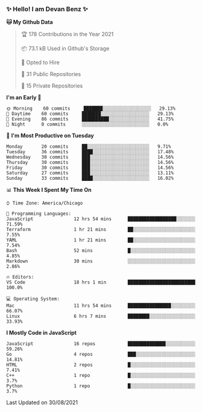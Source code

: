 ### ✨ Hello! I am Devan Benz ✨

<!--START_SECTION:waka-->
**🐱 My Github Data** 

> 🏆 178 Contributions in the Year 2021
 > 
> 📦 73.1 kB Used in Github's Storage 
 > 
> 💼 Opted to Hire
 > 
> 📜 31 Public Repositories 
 > 
> 🔑 15 Private Repositories  
 > 
**I'm an Early 🐤** 

```text
🌞 Morning    60 commits     ███████░░░░░░░░░░░░░░░░░░   29.13% 
🌆 Daytime    60 commits     ███████░░░░░░░░░░░░░░░░░░   29.13% 
🌃 Evening    86 commits     ██████████░░░░░░░░░░░░░░░   41.75% 
🌙 Night      0 commits      ░░░░░░░░░░░░░░░░░░░░░░░░░   0.0%

```
📅 **I'm Most Productive on Tuesday** 

```text
Monday       20 commits     ██░░░░░░░░░░░░░░░░░░░░░░░   9.71% 
Tuesday      36 commits     ████░░░░░░░░░░░░░░░░░░░░░   17.48% 
Wednesday    30 commits     ███░░░░░░░░░░░░░░░░░░░░░░   14.56% 
Thursday     30 commits     ███░░░░░░░░░░░░░░░░░░░░░░   14.56% 
Friday       30 commits     ███░░░░░░░░░░░░░░░░░░░░░░   14.56% 
Saturday     27 commits     ███░░░░░░░░░░░░░░░░░░░░░░   13.11% 
Sunday       33 commits     ████░░░░░░░░░░░░░░░░░░░░░   16.02%

```


📊 **This Week I Spent My Time On** 

```text
⌚︎ Time Zone: America/Chicago

💬 Programming Languages: 
JavaScript               12 hrs 54 mins      ██████████████████░░░░░░░   71.59% 
Terraform                1 hr 21 mins        ██░░░░░░░░░░░░░░░░░░░░░░░   7.55% 
YAML                     1 hr 21 mins        ██░░░░░░░░░░░░░░░░░░░░░░░   7.54% 
Bash                     52 mins             █░░░░░░░░░░░░░░░░░░░░░░░░   4.85% 
Markdown                 30 mins             ░░░░░░░░░░░░░░░░░░░░░░░░░   2.86%

🔥 Editors: 
VS Code                  18 hrs 1 min        █████████████████████████   100.0%

💻 Operating System: 
Mac                      11 hrs 54 mins      ████████████████░░░░░░░░░   66.07% 
Linux                    6 hrs 7 mins        ████████░░░░░░░░░░░░░░░░░   33.93%

```

**I Mostly Code in JavaScript** 

```text
JavaScript               16 repos            ██████████████░░░░░░░░░░░   59.26% 
Go                       4 repos             ███░░░░░░░░░░░░░░░░░░░░░░   14.81% 
HTML                     2 repos             █░░░░░░░░░░░░░░░░░░░░░░░░   7.41% 
C++                      1 repo              █░░░░░░░░░░░░░░░░░░░░░░░░   3.7% 
Python                   1 repo              █░░░░░░░░░░░░░░░░░░░░░░░░   3.7%

```



 Last Updated on 30/08/2021
<!--END_SECTION:waka-->

<!--
**devanbenz/devanbenz** is a ✨ _special_ ✨ repository because its `README.md` (this file) appears on your GitHub profile.

Here are some ideas to get you started:

- 🔭 I’m currently working on ...
- 🌱 I’m currently learning ...
- 👯 I’m looking to collaborate on ...
- 🤔 I’m looking for help with ...
- 💬 Ask me about ...
- 📫 How to reach me: ...
- 😄 Pronouns: ...
- ⚡ Fun fact: ...
-->
